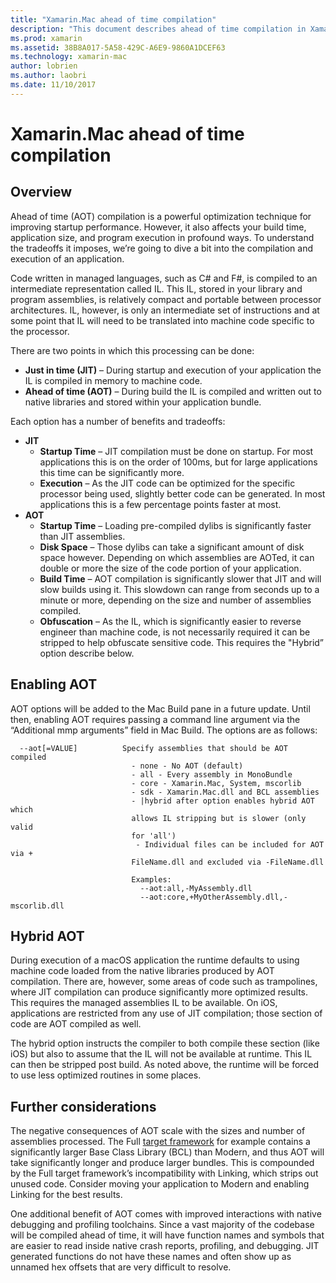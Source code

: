 ```yaml
---
title: "Xamarin.Mac ahead of time compilation"
description: "This document describes ahead of time compilation in Xamarin.Mac. It compares AOT compilation to JIT compilation, explains how to enable AOT, and takes a look at hybrid AOT."
ms.prod: xamarin
ms.assetid: 38B8A017-5A58-429C-A6E9-9860A1DCEF63
ms.technology: xamarin-mac
author: lobrien
ms.author: laobri
ms.date: 11/10/2017
---
```


# Xamarin.Mac ahead of time compilation

## Overview

Ahead of time (AOT) compilation is a powerful optimization technique for improving startup performance. However, it also affects your build time, application size, and program execution in profound ways. To understand the tradeoffs it imposes, we’re going to dive a bit into the compilation and execution of an application.

Code written in managed languages, such as C# and F#, is compiled to an intermediate representation called IL. This IL, stored in your library and program assemblies, is relatively compact and portable between processor architectures. IL, however, is only an intermediate set of instructions and at some point that IL will need to be translated into machine code specific to the processor.

There are two points in which this processing can be done:

- **Just in time (JIT)** – During startup and execution of your application the IL is compiled in memory to machine code.
- **Ahead of time (AOT)** – During build the IL is compiled and written out to native libraries and stored within your application bundle.

Each option has a number of benefits and tradeoffs:

- **JIT**
  - **Startup Time** – JIT compilation must be done on startup. For most applications this is on the order of 100ms, but for large applications this time can be significantly more.
  - **Execution** – As the JIT code can be optimized for the specific processor being used, slightly better code can be generated. In most applications this is a few percentage points faster at most.
- **AOT**
  - **Startup Time** – Loading pre-compiled dylibs is significantly faster than JIT assemblies.
  - **Disk Space** – Those dylibs can take a significant amount of disk space however. Depending on which assemblies are AOTed, it can double or more the size of the code portion of your application.
  - **Build Time** – AOT compilation is significantly slower that JIT and will slow builds using it. This slowdown can range from seconds up to a minute or more, depending on the size and number of assemblies compiled.
  - **Obfuscation** – As the IL, which is significantly easier to reverse engineer than machine code, is not necessarily required it can be stripped to help obfuscate sensitive code. This requires the "Hybrid” option describe below.

## Enabling AOT

AOT options will be added to the Mac Build pane in a future update. Until then, enabling AOT requires passing a command line argument via the “Additional mmp arguments” field in Mac Build. The options are as follows:


      --aot[=VALUE]          Specify assemblies that should be AOT compiled
                               - none - No AOT (default)
                               - all - Every assembly in MonoBundle
                               - core - Xamarin.Mac, System, mscorlib
                               - sdk - Xamarin.Mac.dll and BCL assemblies
                               - |hybrid after option enables hybrid AOT which
                               allows IL stripping but is slower (only valid
                               for 'all')
                                - Individual files can be included for AOT via +
                               FileName.dll and excluded via -FileName.dll

                               Examples:
                                 --aot:all,-MyAssembly.dll
                                 --aot:core,+MyOtherAssembly.dll,-mscorlib.dll



## Hybrid AOT

During execution of a macOS application the runtime defaults to using machine code loaded from the native libraries produced by AOT compilation. There are, however, some areas of code such as trampolines, where JIT compilation can produce significantly more optimized results. This requires the managed assemblies IL to be available. On iOS, applications are restricted from any use of JIT compilation; those section of code are AOT compiled as well.

The hybrid option instructs the compiler to both compile these section (like iOS) but also to assume that the IL will not be available at runtime. This IL can then be stripped post build. As noted above, the runtime will be forced to use less optimized routines in some places.

## Further considerations

The negative consequences of AOT scale with the sizes and number of assemblies processed. The Full [target framework](~/mac/platform/target-framework.md) for example contains a significantly larger Base Class Library (BCL) than Modern, and thus AOT will take significantly longer and produce larger bundles. This is compounded by the Full target framework’s incompatibility with Linking, which strips out unused code. Consider moving your application to Modern and enabling Linking for the best results.

One additional benefit of AOT comes with improved interactions with native debugging and profiling toolchains. Since a vast majority of the codebase will be compiled ahead of time, it will have function names and symbols that are easier to read inside native crash reports, profiling, and debugging. JIT generated functions do not have these names and often show up as unnamed hex offsets that are very difficult to resolve.
